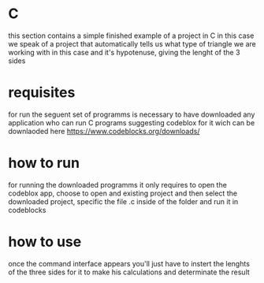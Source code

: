 # C
this section contains a simple finished example of a project in C
in this case we speak of a project that automatically tells us what type of triangle 
we are working with in this case and it's hypotenuse, giving the lenght of the 3 sides

# requisites

for run the seguent set of programms is necessary to have downloaded any application who can run C programs
suggesting codeblox for it wich can be downlaoded here https://www.codeblocks.org/downloads/


# how to run

for running the downloaded programms it only requires to open the codeblox app, choose to open and existing project
and then select the downloaded project, specific the file .c inside of the folder and run it in codeblocks

# how to use

once the command interface appears you'll just have to instert the lenghts of the three sides
for it to make his calculations and determinate the result
